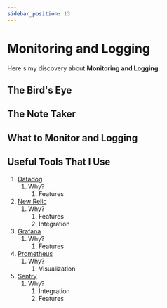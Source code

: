 ```yaml
---
sidebar_position: 13
---
```


# Monitoring and Logging

Here's my discovery about **Monitoring and Logging**.

## The Bird's Eye

## The Note Taker

## What to Monitor and Logging

## Useful Tools That I Use
1. [Datadog](https://www.datadoghq.com/)
   1. Why?
      1. Features
2. [New Relic](https://newrelic.com/)
   1. Why?
      1. Features
      2. Integration
3. [Grafana](https://grafana.com/)
   1. Why?
      1. Features
4. [Prometheus](https://prometheus.io/)
   1. Why?
      1. Visualization
5. [Sentry](https://sentry.io/welcome/)
   1. Why?
      1. Integration
      2. Features
